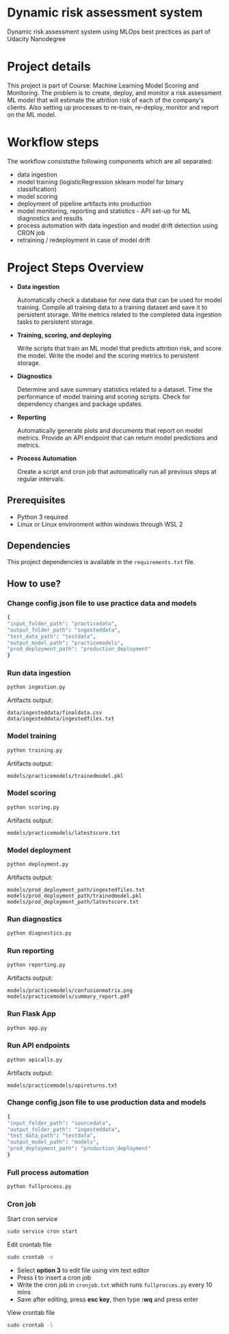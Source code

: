 # Dynamic risk assessment system
Dynamic risk assessment system using MLOps best prectices as part of Udacity Nanodegree

# Project details
This project is part of Course: Machine Learning Model Scoring and Monitoring. The problem is to create, deploy, and monitor a risk assessment ML model that will estimate the attrition risk of each of the company's clients. Also setting up processes to re-train, re-deploy, monitor and report on the ML model.

# Workflow steps
The workflow consiststhe following components which are all separated:
- data ingestion
- model training (logisticRegression sklearn model for binary classification)
- model scoring
- deployment of pipeline artifacts into production
- model monitoring, reporting and statistics - API set-up for ML diagnostics and results
- process automation with data ingestion and model drift detection using CRON job
- retraining / redeployment in case of model drift

# Project Steps Overview

- **Data ingestion**
    
    Automatically check a database for new data that can be used for model training. Compile all training data to a training dataset and save it to persistent storage. Write metrics related to the completed data ingestion tasks to persistent storage.

- **Training, scoring, and deploying** 
    
    Write scripts that train an ML model that predicts attrition risk, and score the model. Write the model and the scoring metrics to persistent storage.

- **Diagnostics**
    
    Determine and save summary statistics related to a dataset. Time the performance of model training and scoring scripts. Check for dependency changes and package updates.

- **Reporting**
    
    Automatically generate plots and documents that report on model metrics. Provide an API endpoint that can return model predictions and metrics.

- **Process Automation** 
    
    Create a script and cron job that automatically run all previous steps at regular intervals.

## Prerequisites
- Python 3 required
- Linux or Linux environment within windows through WSL 2

## Dependencies
This project dependencies is available in the ```requirements.txt``` file.


## How to use?

### Change config.json file to use practice data and models

```bash
{
"input_folder_path": "practicedata",
"output_folder_path": "ingesteddata", 
"test_data_path": "testdata", 
"output_model_path": "practicemodels", 
"prod_deployment_path": "production_deployment"
}
```

### Run data ingestion
```python
python ingestion.py
```
Artifacts output:
```
data/ingesteddata/finaldata.csv
data/ingesteddata/ingestedfiles.txt
```

### Model training
```python
python training.py
```
Artifacts output:
```
models/practicemodels/trainedmodel.pkl
```

### Model scoring 
```python
python scoring.py
```
Artifacts output: 
```
models/practicemodels/latestscore.txt
``` 

### Model deployment
```python
python deployment.py
```
Artifacts output:
```
models/prod_deployment_path/ingestedfiles.txt
models/prod_deployment_path/trainedmodel.pkl
models/prod_deployment_path/latestscore.txt
``` 

### Run diagnostics
```python
python diagnostics.py
```

### Run reporting
```python
python reporting.py
```
Artifacts output:
```
models/practicemodels/confusionmatrix.png
models/practicemodels/summary_report.pdf
```

### Run Flask App
```python
python app.py
```

### Run API endpoints
```python
python apicalls.py
```
Artifacts output:
```
models/practicemodels/apireturns.txt
```

### Change config.json file to use production data and models

```bash
{
"input_folder_path": "sourcedata",
"output_folder_path": "ingesteddata", 
"test_data_path": "testdata", 
"output_model_path": "models", 
"prod_deployment_path": "production_deployment"
}
```

### Full process automation
```python
python fullprocess.py
```
### Cron job

Start cron service
```bash
sudo service cron start
```

Edit crontab file
```bash
sudo crontab -e
```
   - Select **option 3** to edit file using vim text editor
   - Press **i** to insert a cron job
   - Write the cron job in ```cronjob.txt``` which runs ```fullprocces.py``` every 10 mins
   - Save after editing, press **esc key**, then type **:wq** and press enter
  
View crontab file
```bash
sudo crontab -l
```
